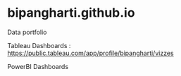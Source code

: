 # bipangharti.github.io
Data portfolio
  
  
  Tableau Dashboards :
  https://public.tableau.com/app/profile/bipangharti/vizzes
  
  PowerBI Dashboards
